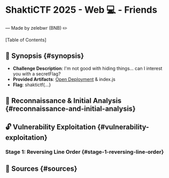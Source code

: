 # ShaktiCTF 2025 - Web 💻 - Friends

— Made by zelebwr (BNB) ✏️

[Table of Contents]

## 🎯 Synopsis {#synopsis}

-   **Challenge Description**: I'm not good with hiding things... can I interest you with a secretFlag?
-   **Provided Artifacts**: [Open Deployment](https://instancer.eng.run/login) & index.js
-   **Flag**: shaktictf{...}

## 🔎 Reconnaissance & Initial Analysis {#reconnaissance-and-initial-analysis}

## 🔓 Vulnerability Exploitation {#vulnerability-exploitation}

### Stage 1: Reversing Line Order {#stage-1-reversing-line-order}

## 📖 Sources {#sources}

